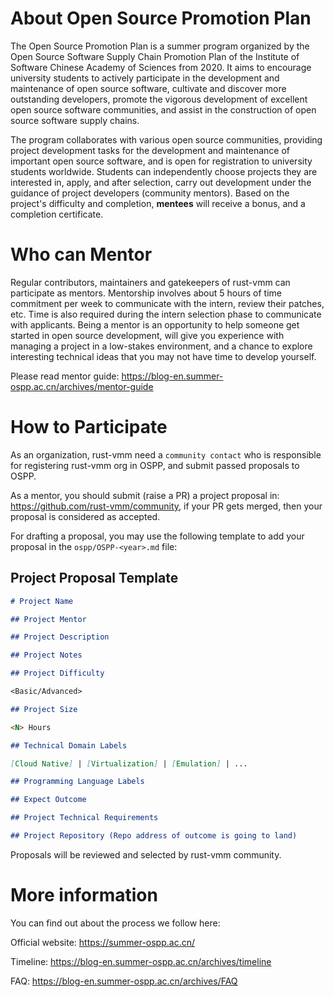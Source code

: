 # About Open Source Promotion Plan

The Open Source Promotion Plan is a summer program organized by the Open Source
Software Supply Chain Promotion Plan of the Institute of Software Chinese
Academy of Sciences from 2020. It aims to encourage university students to
actively participate in the development and maintenance of open source
software, cultivate and discover more outstanding developers, promote the
vigorous development of excellent open source software communities, and assist
in the construction of open source software supply chains.

The program collaborates with various open source communities, providing
project development tasks for the development and maintenance of important open
source software, and is open for registration to university students worldwide.
Students can independently choose projects they are interested in, apply, and
after selection, carry out development under the guidance of project developers
(community mentors). Based on the project's difficulty and completion,
**mentees** will receive a bonus, and a completion certificate.

# Who can Mentor

Regular contributors, maintainers and gatekeepers of rust-vmm can participate
as mentors. Mentorship involves about 5 hours of time commitment per week to
communicate with the intern, review their patches, etc. Time is also required
during the intern selection phase to communicate with applicants. Being a
mentor is an opportunity to help someone get started in open source
development, will give you experience with managing a project in a low-stakes
environment, and a chance to explore interesting technical ideas that you may
not have time to develop yourself.

Please read mentor guide:
https://blog-en.summer-ospp.ac.cn/archives/mentor-guide

# How to Participate

As an organization, rust-vmm need a `community contact` who is responsible for
registering rust-vmm org in OSPP, and submit passed proposals to OSPP.

As a mentor, you should submit (raise a PR) a project proposal in:
https://github.com/rust-vmm/community, if your PR gets merged, then your
proposal is considered as accepted.

For drafting a proposal, you may use the following template to add your
proposal in the `ospp/OSPP-<year>.md` file:

## Project Proposal Template

```markdown
# Project Name

## Project Mentor

## Project Description

## Project Notes

## Project Difficulty

<Basic/Advanced>

## Project Size

<N> Hours

## Technical Domain Labels

[Cloud Native] | [Virtualization] | [Emulation] | ...

## Programming Language Labels

## Expect Outcome

## Project Technical Requirements

## Project Repository (Repo address of outcome is going to land)

```

Proposals will be reviewed and selected by rust-vmm community.

# More information

You can find out about the process we follow here:

Official website: https://summer-ospp.ac.cn/

Timeline: https://blog-en.summer-ospp.ac.cn/archives/timeline

FAQ: https://blog-en.summer-ospp.ac.cn/archives/FAQ

